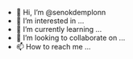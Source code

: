 - 👋 Hi, I’m @senokdemplonn
- 👀 I’m interested in ...
- 🌱 I’m currently learning ...
- 💞️ I’m looking to collaborate on ...
- 📫 How to reach me ...

<!---
senokdemplonn/senokdemplonn is a ✨ special ✨ repository because its `README.md` (this file) appears on your GitHub profile.
You can click the Preview link to take a look at your changes.
--->
